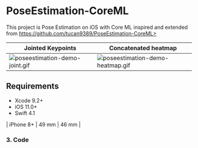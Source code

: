 

# PoseEstimation-CoreML

This project is Pose Estimation on iOS with Core ML inspired and extended from https://github.com/tucan9389/PoseEstimation-CoreML>

| Jointed Keypoints                                            | Concatenated heatmap                                         |
| ------------------------------------------------------------ | ------------------------------------------------------------ |
| ![poseestimation-demo-joint.gif](resource/180801-poseestimation-demo.gif?raw=true) | ![poseestimation-demo-heatmap.gif](resource/180914-poseestimation-demo.gif) |

## Requirements

- Xcode 9.2+
- iOS 11.0+
- Swift 4.1

| iPhone 8+ | 49 mm | 46 mm     |


### 3. Code



